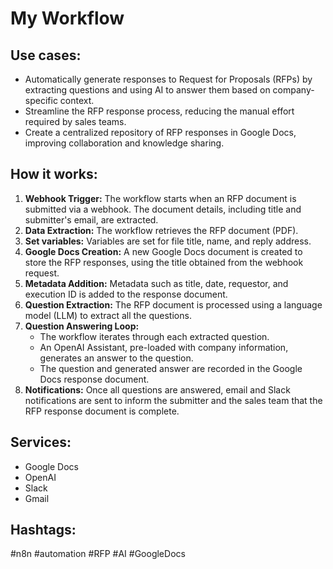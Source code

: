 # My Workflow

## Use cases:
- Automatically generate responses to Request for Proposals (RFPs) by extracting questions and using AI to answer them based on company-specific context.
- Streamline the RFP response process, reducing the manual effort required by sales teams.
- Create a centralized repository of RFP responses in Google Docs, improving collaboration and knowledge sharing.

## How it works:
1.  **Webhook Trigger:** The workflow starts when an RFP document is submitted via a webhook. The document details, including title and submitter's email, are extracted.
2.  **Data Extraction:** The workflow retrieves the RFP document (PDF).
3.  **Set variables:** Variables are set for file title, name, and reply address.
4.  **Google Docs Creation:** A new Google Docs document is created to store the RFP responses, using the title obtained from the webhook request.
5.  **Metadata Addition:** Metadata such as title, date, requestor, and execution ID is added to the response document.
6.  **Question Extraction:** The RFP document is processed using a language model (LLM) to extract all the questions.
7.  **Question Answering Loop:**
    *   The workflow iterates through each extracted question.
    *   An OpenAI Assistant, pre-loaded with company information, generates an answer to the question.
    *   The question and generated answer are recorded in the Google Docs response document.
8.  **Notifications:** Once all questions are answered, email and Slack notifications are sent to inform the submitter and the sales team that the RFP response document is complete.

## Services:
- Google Docs
- OpenAI
- Slack
- Gmail

## Hashtags:
#n8n #automation #RFP #AI #GoogleDocs
